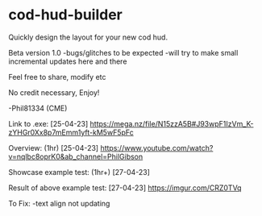 # cod-hud-builder
Quickly design the layout for your new cod hud.


Beta version 1.0
-bugs/glitches to be expected
-will try to make small incremental updates here and there

Feel free to share, modify etc

No credit necessary, Enjoy!

-Phil81334 (CME)

Link to .exe: [25-04-23]
https://mega.nz/file/N15zzA5B#J93wpF1IzVm_K-zYHGr0Xx8p7mEmm1yft-kM5wF5pFc

Overview: (1hr) [25-04-23]
https://www.youtube.com/watch?v=nqlbc8oprK0&ab_channel=PhilGibson

Showcase example test: (1hr+) [27-04-23]


Result of above example test: [27-04-23]
https://imgur.com/CRZ0TVq

To Fix:
-text align not updating
